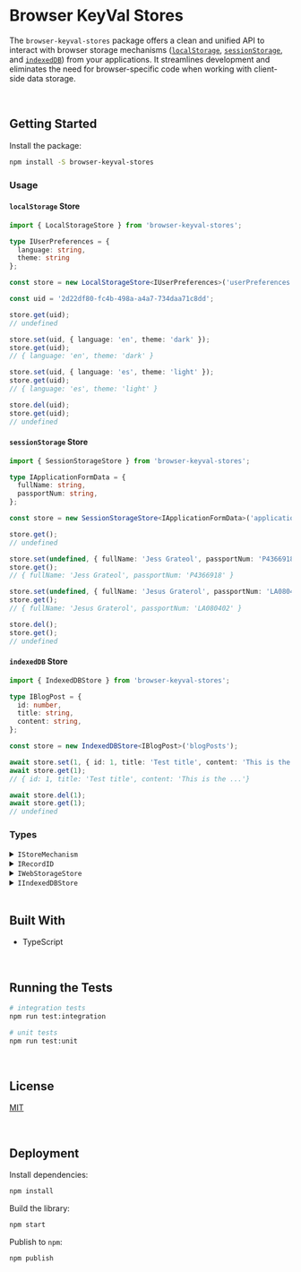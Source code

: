 # Browser KeyVal Stores

The `browser-keyval-stores` package offers a clean and unified API to interact with browser storage mechanisms ([`localStorage`](https://developer.mozilla.org/en-US/docs/Web/API/Window/localStorage), [`sessionStorage`](https://developer.mozilla.org/en-US/docs/Web/API/Window/sessionStorage), and [`indexedDB`](https://developer.mozilla.org/en-US/docs/Web/API/Window/indexedDB)) from your applications. It streamlines development and eliminates the need for browser-specific code when working with client-side data storage.





</br>

## Getting Started

Install the package:
```bash
npm install -S browser-keyval-stores
```


### Usage

#### `localStorage` Store

```typescript
import { LocalStorageStore } from 'browser-keyval-stores';

type IUserPreferences = {
  language: string,
  theme: string
};

const store = new LocalStorageStore<IUserPreferences>('userPreferences');

const uid = '2d22df80-fc4b-498a-a4a7-734daa71c8dd';

store.get(uid);
// undefined

store.set(uid, { language: 'en', theme: 'dark' });
store.get(uid);
// { language: 'en', theme: 'dark' }

store.set(uid, { language: 'es', theme: 'light' });
store.get(uid);
// { language: 'es', theme: 'light' }

store.del(uid);
store.get(uid);
// undefined
```

#### `sessionStorage` Store

```typescript
import { SessionStorageStore } from 'browser-keyval-stores';

type IApplicationFormData = {
  fullName: string,
  passportNum: string,
};

const store = new SessionStorageStore<IApplicationFormData>('applicationForm');

store.get();
// undefined

store.set(undefined, { fullName: 'Jess Grateol', passportNum: 'P4366918' });
store.get();
// { fullName: 'Jess Grateol', passportNum: 'P4366918' }

store.set(undefined, { fullName: 'Jesus Graterol', passportNum: 'LA080402' });
store.get();
// { fullName: 'Jesus Graterol', passportNum: 'LA080402' }

store.del();
store.get();
// undefined
```

#### `indexedDB` Store

```typescript
import { IndexedDBStore } from 'browser-keyval-stores';

type IBlogPost = {
  id: number,
  title: string,
  content: string,
};

const store = new IndexedDBStore<IBlogPost>('blogPosts');

await store.set(1, { id: 1, title: 'Test title', content: 'This is the ...'});
await store.get(1);
// { id: 1, title: 'Test title', content: 'This is the ...'}

await store.del(1);
await store.get(1);
// undefined
```



### Types

<details>
  <summary><code>IStoreMechanism</code></summary>

  The supported browser storage mechanisms.
  ```typescript
  type IStoreMechanism = 'tempMemory' | 'localStorage' | 'sessionStorage' | 'indexedDB';
  ```
</details>

<details>
  <summary><code>IRecordID</code></summary>

  The identifier used to manage records. The store behaves differently based on the type:
  - `undefined`: the data will be stored at the root of the store
  - `string` | `number`: the value will be coerced into a string and can be used to locate the data
  ```typescript
  type IRecordID = undefined | string | number;
  ```
</details>

<details>
  <summary><code>IWebStorageStore<T></code></summary>

  Object in charge of interacting with the Browser's Storage API. This API is used by [`Window.localStorage`](https://developer.mozilla.org/en-US/docs/Web/API/Window/localStorage) & [`Window.sessionStorage`](https://developer.mozilla.org/en-US/docs/Web/API/Window/sessionStorage).
  ```typescript
  interface IWebStorageStore<T> {
    // properties
    id: string;

    // methods
    isCompatible: () => boolean;
    get: (id?: IRecordID) => T | undefined;
    set: (id: IRecordID, data: T) => void;
    del: (id?: IRecordID) => void;
  }

  interface ILocalStorageStore<T> extends IWebStorageStore<T> {
    // ...
  }

  interface ISessionStorageStore<T> extends IWebStorageStore<T> {
    // ...
  }
  ```
</details>

<details>
  <summary><code>IIndexedDBStore<T></code></summary>

  Object in charge of charge of interacting with the Browser's `IndexedDB` implementation.
  ```typescript
  interface IIndexedDBStore<T> {
    // properties
    id: string;

    // methods
    isCompatible(): Promise<boolean>;
    get: (id?: IRecordID) => Promise<T | undefined>;
    set: (id: IRecordID, data: T) => Promise<void>;
    del: (id?: IRecordID) => Promise<void>;
  }
  ```
</details>





<br/>

## Built With

- TypeScript





<br/>

## Running the Tests

```bash
# integration tests
npm run test:integration

# unit tests
npm run test:unit
```





<br/>

## License

[MIT](https://choosealicense.com/licenses/mit/)





<br/>

## Deployment

Install dependencies:
```bash
npm install
```


Build the library:
```bash
npm start
```


Publish to `npm`:
```bash
npm publish
```
